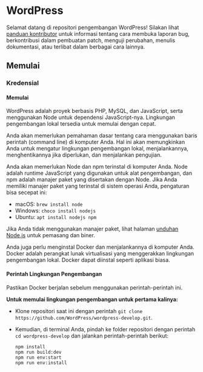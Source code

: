 # WordPress

Selamat datang di repositori pengembangan WordPress! Silakan lihat [panduan kontributor](CONTRIBUTING.md) untuk informasi tentang cara membuka laporan bug, berkontribusi dalam pembuatan patch, menguji perubahan, menulis dokumentasi, atau terlibat dalam berbagai cara lainnya.

## Memulai
### Kredensial
#### Memulai

WordPress adalah proyek berbasis PHP, MySQL, dan JavaScript, serta menggunakan Node untuk dependensi JavaScript-nya. Lingkungan pengembangan lokal tersedia untuk memulai dengan cepat.

Anda akan memerlukan pemahaman dasar tentang cara menggunakan baris perintah (command line) di komputer Anda. Hal ini akan memungkinkan Anda untuk mengatur lingkungan pengembangan lokal, menjalankannya, menghentikannya jika diperlukan, dan menjalankan pengujian.

Anda akan memerlukan Node dan npm terinstal di komputer Anda. Node adalah runtime JavaScript yang digunakan untuk alat pengembangan, dan npm adalah manajer paket yang disertakan dengan Node. Jika Anda memiliki manajer paket yang terinstal di sistem operasi Anda, pengaturan bisa secepat ini:

- macOS: `brew install node`
- Windows: `choco install nodejs`
- Ubuntu: `apt install nodejs npm`

Jika Anda tidak menggunakan manajer paket, lihat halaman [unduhan Node.js](https://nodejs.org/en/download/) untuk pemasang dan biner.

Anda juga perlu menginstal Docker dan menjalankannya di komputer Anda. Docker adalah perangkat lunak virtualisasi yang menggerakkan lingkungan pengembangan lokal. Docker dapat diinstal seperti aplikasi biasa.

#### Perintah Lingkungan Pengembangan
Pastikan Docker berjalan sebelum menggunakan perintah-perintah ini.

**Untuk memulai lingkungan pengembangan untuk pertama kalinya:**
- Klone repositori saat ini dengan perintah `git clone https://github.com/WordPress/wordpress-develop.git`.
- Kemudian, di terminal Anda, pindah ke folder repositori dengan perintah `cd wordpress-develop` dan jalankan perintah-perintah berikut:

  ```shell
  npm install
  npm run build:dev
  npm run env:start
  npm run env:install
